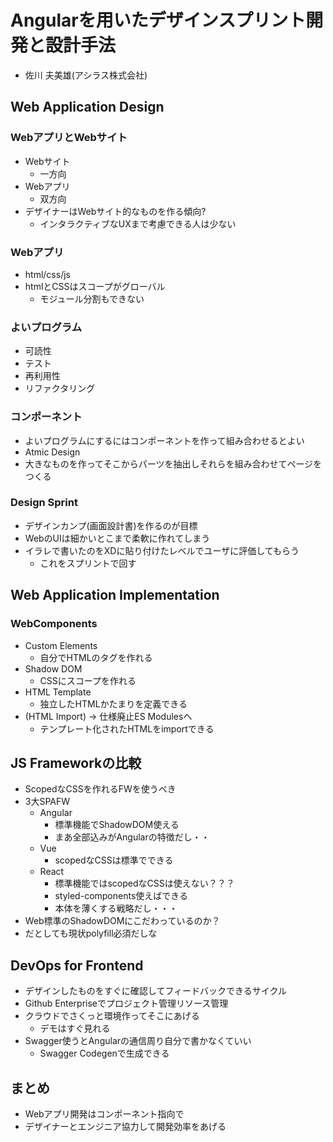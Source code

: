 # Angularを⽤いたデザインスプリント開発と設計⼿法

- 佐川 夫美雄(アシラス株式会社)

## Web Application Design

### WebアプリとWebサイト

- Webサイト
    - 一方向
- Webアプリ
    - 双方向
- デザイナーはWebサイト的なものを作る傾向?
    - インタラクティブなUXまで考慮できる人は少ない

### Webアプリ

- html/css/js
- htmlとCSSはスコープがグローバル
    - モジュール分割もできない

### よいプログラム

- 可読性
- テスト
- 再利用性
- リファクタリング

### コンポーネント

- よいプログラムにするにはコンポーネントを作って組み合わせるとよい
- Atmic Design
- 大きなものを作ってそこからパーツを抽出しそれらを組み合わせてページをつくる

### Design Sprint

- デザインカンプ(画面設計書)を作るのが目標
- WebのUIは細かいとこまで柔軟に作れてしまう
- イラレで書いたのをXDに貼り付けたレベルでユーザに評価してもらう
    - これをスプリントで回す

## Web Application Implementation

### WebComponents

- Custom Elements
    - 自分でHTMLのタグを作れる
- Shadow DOM
    - CSSにスコープを作れる
- HTML Template
    - 独立したHTMLかたまりを定義できる
- (HTML Import) -> 仕様廃止ES Modulesへ
    - テンプレート化されたHTMLをimportできる

## JS Frameworkの比較

- ScopedなCSSを作れるFWを使うべき
- 3大SPAFW
    - Angular
        - 標準機能でShadowDOM使える
        - まあ全部込みがAngularの特徴だし・・
    - Vue
        - scopedなCSSは標準でできる
    - React
        - 標準機能ではscopedなCSSは使えない？？？
        - styled-components使えばできる
        - 本体を薄くする戦略だし・・・
- Web標準のShadowDOMにこだわっているのか？
- だとしても現状polyfill必須だしな

## DevOps for Frontend

- デザインしたものをすぐに確認してフィードバックできるサイクル
- Github Enterpriseでプロジェクト管理リソース管理
- クラウドでさくっと環境作ってそこにあげる
    - デモはすぐ見れる
- Swagger使うとAngularの通信周り自分で書かなくていい
    - Swagger Codegenで生成できる

## まとめ

- Webアプリ開発はコンポーネント指向で
- デザイナーとエンジニア協力して開発効率をあげる


